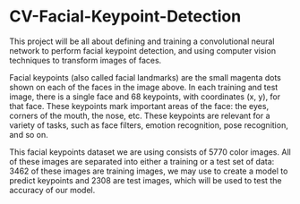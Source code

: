 # CV-Facial-Keypoint-Detection
This project will be all about defining and training a convolutional neural network to perform facial keypoint detection, and using computer vision techniques to transform images of faces. 

Facial keypoints (also called facial landmarks) are the small magenta dots shown on each of the faces in the image above. In each training and test image, there is a single face and 68 keypoints, with coordinates (x, y), for that face. These keypoints mark important areas of the face: the eyes, corners of the mouth, the nose, etc. These keypoints are relevant for a variety of tasks, such as face filters, emotion recognition, pose recognition, and so on. 

This facial keypoints dataset we are using consists of 5770 color images. All of these images are separated into either a training or a test set of data: 3462 of these images are training images, we may use to create a model to predict keypoints and 2308 are test images, which will be used to test the accuracy of our model.

